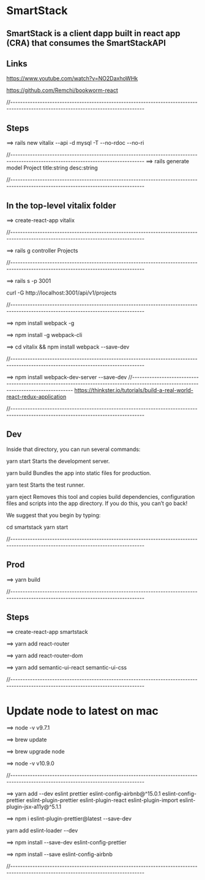 # SmartStack

## SmartStack is a client dapp built in react app (CRA) that consumes the SmartStackAPI

## Links
https://www.youtube.com/watch?v=NO2DaxhoWHk

https://github.com/Remchi/bookworm-react


//------------------------------------------------------------------------------------------------------------------------------------
## Steps
==> rails new vitalix --api -d mysql -T --no-rdoc --no-ri

//------------------------------------------------------------------------------------------------------------------------------------
==> rails generate model Project title:string desc:string

//------------------------------------------------------------------------------------------------------------------------------------


## In the top-level vitalix folder
==> create-react-app vitalix

//------------------------------------------------------------------------------------------------------------------------------------

==> rails g controller Projects

//------------------------------------------------------------------------------------------------------------------------------------

==> rails s -p 3001



curl -G http://localhost:3001/api/v1/projects

//------------------------------------------------------------------------------------------------------------------------------------

==> npm install webpack -g

==> npm install -g webpack-cli

==> cd vitalix && npm install webpack --save-dev


//------------------------------------------------------------------------------------------------------------------------------------

==> npm install webpack-dev-server --save-dev
//------------------------------------------------------------------------------------------------------------------------------------
https://thinkster.io/tutorials/build-a-real-world-react-redux-application

//------------------------------------------------------------------------------------------------------------------------------------
## Dev
Inside that directory, you can run several commands:

  yarn start
    Starts the development server.

  yarn build
    Bundles the app into static files for production.

  yarn test
    Starts the test runner.

  yarn eject
    Removes this tool and copies build dependencies, configuration files
    and scripts into the app directory. If you do this, you can’t go back!

We suggest that you begin by typing:

  cd smartstack
  yarn start

//------------------------------------------------------------------------------------------------------------------------------------

## Prod

==> yarn build


//------------------------------------------------------------------------------------------------------------------------------------
## Steps
==> create-react-app smartstack

==> yarn add react-router

==> yarn add react-router-dom

==> yarn add semantic-ui-react semantic-ui-css

//------------------------------------------------------------------------------------------------------------------------------------


# Update node to latest on mac

  ==> node -v
v9.7.1

==> brew update

==> brew upgrade node

==> node -v
v10.9.0

//------------------------------------------------------------------------------------------------------------------------------------

==> yarn add --dev eslint prettier eslint-config-airbnb@^15.0.1 eslint-config-prettier eslint-plugin-prettier eslint-plugin-react eslint-plugin-import eslint-plugin-jsx-a11y@^5.1.1

==> npm i eslint-plugin-prettier@latest --save-dev

yarn add eslint-loader --dev

==> npm install --save-dev eslint-config-prettier

==> npm install --save eslint-config-airbnb

//------------------------------------------------------------------------------------------------------------------------------------